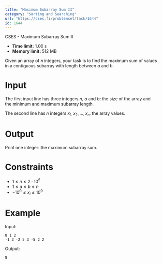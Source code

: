 ```yaml
---
title: "Maximum Subarray Sum II"
category: "Sorting and Searching"
url: "https://cses.fi/problemset/task/1644"
id: 1644
---
```


CSES - Maximum Subarray Sum II

  * **Time limit:** 1.00 s
  * **Memory limit:** 512 MB

Given an array of $n$ integers, your task is to find the maximum sum of values
in a contiguous subarray with length between $a$ and $b$.

# Input

The first input line has three integers $n$, $a$ and $b$: the size of the
array and the minimum and maximum subarray length.

The second line has $n$ integers $x_1,x_2,\dots,x_n$: the array values.

# Output

Print one integer: the maximum subarray sum.

# Constraints

  * $1 \le n \le 2 \cdot 10^5$
  * $1 \le a \le b \le n$
  * $-10^9 \le x_i \le 10^9$

# Example

Input:

    
    
    8 1 2
    -1 3 -2 5 3 -5 2 2
    

Output:

    
    
    8
    

